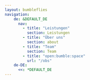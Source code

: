 ```yaml
---
layout: bumbleflies
navigation:
    de: &DEFAULT_DE
      nav:
        - title: "Leistungen"
          section: Leistungen
        - title: "Über uns"
          section: about
        - title: "Team"
          section: Team
        - title: "open:bumble:space"
          url: "/obs"
    de-DE:
      <<: *DEFAULT_DE
---
```

